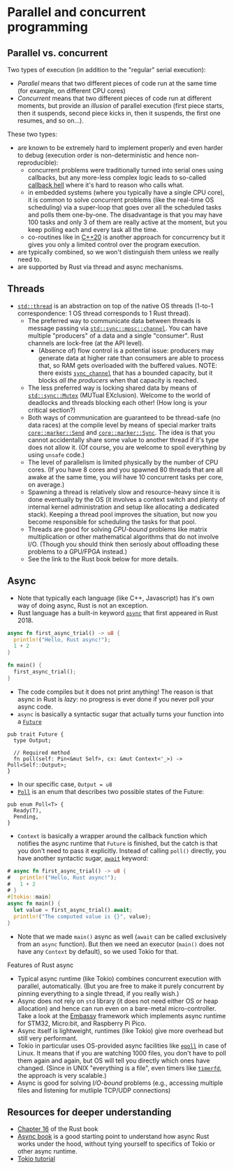 # Parallel and concurrent programming

## Parallel vs. concurrent
Two types of execution (in addition to the "regular" serial execution):
+ _Parallel_ means that two different pieces of code run at the same time (for example, on different CPU cores)
+ _Concurrent_ means that two different pieces of code run at different moments, but provide an _illusion_ of parallel execution (first piece starts, then it suspends, second piece kicks in, then it suspends, the first one resumes, and so on...).

These two types:
+ are known to be extremely hard to implement properly and even harder to debug (execution order is non-deterministic and hence non-reproducible):
  + concurrent problems were traditionally turned into serial ones using callbacks, but any more-less complex logic leads to so-called [callback hell](https://en.wiktionary.org/wiki/callback_hell) where it's hard to reason who calls what.
  + in embedded systems (where you typically have a single CPU core), it is common to solve concurrent problems (like the real-time OS scheduling) via a super-loop that goes over all the scheduled tasks and polls them one-by-one. The disadvantage is that you may have 100 tasks and only 3 of them are really active at the moment, but you keep polling each and every task all the time.
  + co-routines like in [C++20](https://en.cppreference.com/w/cpp/language/coroutines) is another approach for concurrency but it gives you only a limited control over the program execution.
+ are typically combined, so we won't distinguish them unless we really need to.
+ are supported by Rust via thread and async mechanisms.

## Threads
+ [`std::thread`](https://doc.rust-lang.org/std/thread/) is an abstraction on top of the native OS threads (1-to-1 correspondence: 1 OS thread corresponds to 1 Rust thread).
  + The preferred way to communicate data between threads is message passing via [`std::sync::mpsc::channel`](https://doc.rust-lang.org/std/sync/mpsc/fn.channel.html). You can have multiple "producers" of a data and a single "consumer". Rust channels are lock-free (at the API level).
    + (Absence of) flow control is a potential issue: producers may generate data at higher rate than consumers are able to process that, so RAM gets overloaded with the buffered values. NOTE: there exists [`sync_channel`](https://doc.rust-lang.org/std/sync/mpsc/fn.sync_channel.html) that has a bounded capacity, but it blocks _all the producers_ when that capacity is reached.
  + The less preferred way is locking shared data by means of [`std::sync::Mutex`](https://doc.rust-lang.org/std/sync/struct.Mutex.html) (MUTual EXclusion). Welcome to the world of deadlocks and threads blocking each other! (How long is your critical section?)
  + Both ways of communication are guaranteed to be thread-safe (no data races) at the compile level by means of special marker traits [`core::marker::Send`](https://doc.rust-lang.org/core/marker/trait.Send.html) and [`core::marker::Sync`](https://doc.rust-lang.org/core/marker/trait.Sync.html). The idea is that you cannot accidentally share some value to another thread if it's type does not allow it. (Of course, you are welcome to spoil everything by using `unsafe` code.)
  + The level of parallelism is limited physically by the number of CPU cores. (If you have 8 cores and you spawned 80 threads that are all awake at the same time, you will have 10 concurrent tasks per core, on average.)
  + Spawning a thread is relatively slow and resource-heavy since it is done eventually by the OS (it involves a context switch and plenty of internal kernel administration and setup like allocating a dedicated stack). Keeping a thread pool improves the situation, but now you become responsible for scheduling the tasks for that pool.
  + Threads are good for solving _CPU-bound_ problems like matrix multiplication or other mathematical algorithms that do not involve I/O. (Though you should think then seriosly about offloading these problems to a GPU/FPGA instead.)
  + See the link to the Rust book below for more details.

## Async
+ Note that typically each language (like C++, Javascript) has it's own way of doing async, Rust is not an exception.
+ Rust language has a built-in keyword [`async`](https://doc.rust-lang.org/std/keyword.async.html) that first appeared in Rust 2018.
```rust
async fn first_async_trial() -> u8 {
  println!("Hello, Rust async!");
  1 + 2
}

fn main() {
  first_async_trial();
}
```
+ The code compiles but it does not print anything! The reason is that async in Rust is _lazy_: no progress is ever done if you never poll your async code.
+ `async` is basically a syntactic sugar that actually turns your function into a [`Future`](https://doc.rust-lang.org/core/future/trait.Future.html)
```rust,noplayground
pub trait Future {
  type Output;

  // Required method
  fn poll(self: Pin<&mut Self>, cx: &mut Context<'_>) -> Poll<Self::Output>;
}
```
+ In our specific case, `Output = u8`
+ [`Poll`](https://doc.rust-lang.org/core/task/enum.Poll.html) is an enum that describes two possible states of the Future:
```rust,noplayground
pub enum Poll<T> {
  Ready(T),
  Pending,
}
```
+ `Context` is basically a wrapper around the callback function which notifies the async runtime that `Future` is finished, but the catch is that you don't need to pass it explicitly. Instead of calling `poll()` directly, you have another syntactic sugar, [`await`](https://doc.rust-lang.org/std/keyword.await.html) keyword:
```rust
# async fn first_async_trial() -> u8 {
#   println!("Hello, Rust async!");
#   1 + 2
# }
#[tokio::main]
async fn main() {
  let value = first_async_trial().await;
  println!("The computed value is {}", value);
}
```
+ Note that we made `main()` async as well (`await` can be called exclusively from an `async` function). But then we need an executor (`main()` does not have any `Context` by default), so we used Tokio for that.

Features of Rust async
+ Typical async runtime (like Tokio) combines concurrent execution with parallel, automatically. (But you are free to make it purely concurrent by pinning everything to a single thread, if you really wish.)
+ Async does not rely on `std` library (it does not need either OS or heap allocation) and hence can run even on a bare-metal micro-controller. Take a look at the [Embassy](https://embassy.dev/) framework which implements async runtime for STM32, Micro:bit, and Raspberry Pi Pico.
+ Async itself is lightweight, runtimes (like Tokio) give more overhead but still very performant.
+ Tokio in particular uses OS-provided async facilities like [`epoll`](https://man7.org/linux/man-pages/man7/epoll.7.html) in case of Linux. It means that if you are watching 1000 files, you don't have to poll them again and again, but OS will tell you directly which ones have changed. (Since in UNIX "everything is a file", even timers like [`timerfd`](https://man7.org/linux/man-pages/man2/timerfd_create.2.html), the approach is very scalable.)
+ Async is good for solving _I/O-bound_ problems (e.g., accessing multiple files and listening for mutliple TCP/UDP connections)

## Resources for deeper understanding
+ [Chapter 16](https://doc.rust-lang.org/book/ch16-00-concurrency.html) of the Rust book
+ [Async book](https://rust-lang.github.io/async-book/) is a good starting point to understand how async Rust works under the hood, without tying yourself to specifics of Tokio or other async runtime.
+ [Tokio tutorial](https://tokio.rs/tokio/tutorial)